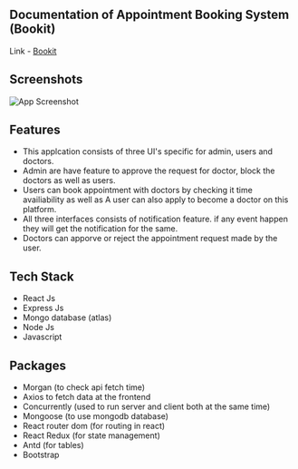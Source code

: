 
## Documentation of Appointment Booking System (Bookit)

Link - [Bookit](https://bookit-n2to.onrender.com/)





## Screenshots

![App Screenshot](https://cdn.sanity.io/images/1vshfiot/production/ca2d0613dd833f71d15914c1ccc763c82c345ac9-1906x911.png)



## Features

- This applcation consists of three UI's specific for admin, users and doctors.
- Admin are have feature to approve the request for doctor, block the doctors as well as users.
- Users can book appointment with doctors by checking it time availiability as well as A user can also apply to become a doctor on this platform.
- All three interfaces consists of notification feature. if any event happen they will get the notification for the same.
- Doctors can apporve or reject the appointment request made by the user.


 ## Tech Stack
 - React Js
 - Express Js
 - Mongo database (atlas)
 - Node Js
 - Javascript

 
 ## Packages

 - Morgan (to check api fetch time)
 - Axios to fetch data at the frontend
 - Concurrently (used to run server and client both at the same time)
 - Mongoose (to use mongodb database)
 - React router dom (for routing in react)
 - React Redux (for state management)
 - Antd (for tables)
 - Bootstrap 


